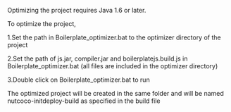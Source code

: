 Optimizing the project requires Java 1.6 or later.

To optimize the project,

1.Set the path in Boilerplate_optimizer.bat to the optimizer directory of the project

2.Set the path of js.jar, compiler.jar and boilerplatejs.build.js in Boilerplate_optimizer.bat (all files are included in the optimizer directory)

3.Double click on Boilerplate_optimizer.bat to run

The optimized project will be created in the same folder and will be named nutcoco-initdeploy-build as specified in the build file